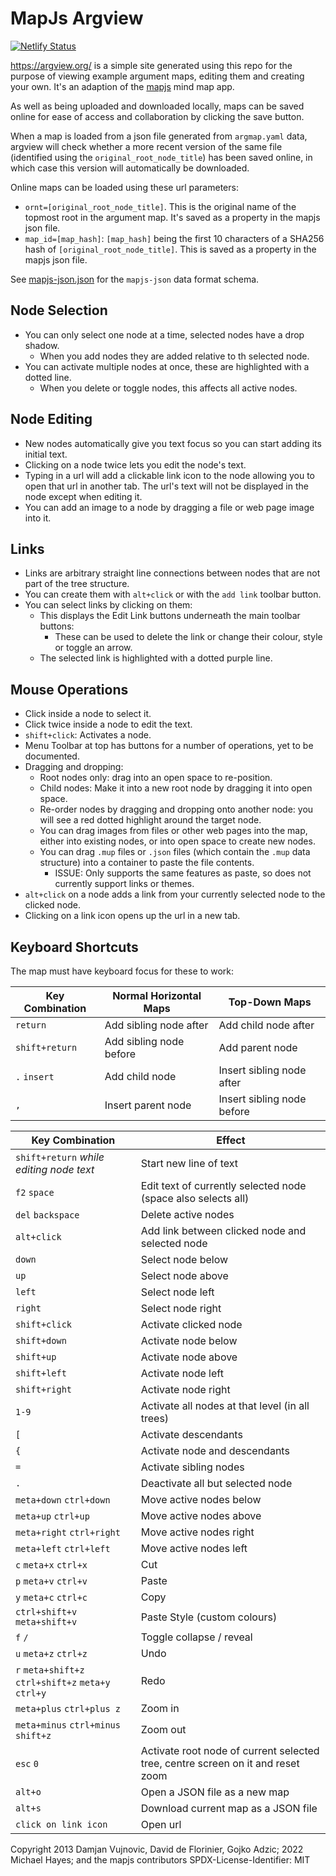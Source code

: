 # MapJs Argview

[![Netlify Status](https://api.netlify.com/api/v1/badges/0cc8f19e-a2a6-423b-a105-69b283851eac/deploy-status)](https://app.netlify.com/sites/argview/deploys)

<https://argview.org/> is a simple site generated using this repo for the purpose of viewing example argument maps, editing them and creating your own. It's an adaption of the [mapjs](https://github.com/mindmup/mapjs) mind map app.

As well as being uploaded and downloaded locally, maps can be saved online for ease of access and collaboration by clicking the save button.

When a map is loaded from a json file generated from `argmap.yaml` data, argview will check whether a more recent version of the same file (identified using the `original_root_node_title`) has been saved online, in which case this version will automatically be downloaded.

Online maps can be loaded using these url parameters:

- `ornt=[original_root_node_title]`. This is the original name of the topmost root in the argument map. It's saved as a property in the mapjs json file.
- `map_id=[map_hash]`: `[map_hash]` being the first 10 characters of a SHA256 hash of `[original_root_node_title]`. This is saved as a property in the mapjs json file.

See [mapjs-json.json](../public/schemas/mapjs-json.json) for the `mapjs-json` data format schema.

## Node Selection

- You can only select one node at a time, selected nodes have a drop shadow.
  - When you add nodes they are added relative to th selected node.
- You can activate multiple nodes at once, these are highlighted with a dotted line.
  - When you delete or toggle nodes, this affects all active nodes.

## Node Editing

- New nodes automatically give you text focus so you can start adding its initial text.
- Clicking on a node twice lets you edit the node's text.
- Typing in a url will add a clickable link icon to the node allowing you to open that url in another tab. The url's text will not be displayed in the node except when editing it.
- You can add an image to a node by dragging a file or web page image into it.

## Links

- Links are arbitrary straight line connections between nodes that are not part of the tree structure.
- You can create them with `alt+click` or with the `add link` toolbar button.
- You can select links by clicking on them:
  - This displays the Edit Link buttons underneath the main toolbar buttons:
    - These can be used to delete the link or change their colour, style or toggle an arrow.
  - The selected link is highlighted with a dotted purple line.

## Mouse Operations

- Click inside a node to select it.
- Click twice inside a node to edit the text.
- `shift+click`: Activates a node.
- Menu Toolbar at top has buttons for a number of operations, yet to be documented.
- Dragging and dropping:
  - Root nodes only: drag into an open space to re-position.
  - Child nodes: Make it into a new root node by dragging it into open space.
  - Re-order nodes by dragging and dropping onto another node: you will see a red dotted highlight around the target node.
  - You can drag images from files or other web pages into the map, either into existing nodes, or into open space to create new nodes.
  - You can drag `.mup` files or `.json` files (which contain the `.mup` data structure) into a container to paste the file contents.
    - ISSUE: Only supports the same features as paste, so does not currently support links or themes.
- `alt+click` on a node adds a link from your currently selected node to the clicked node.
- Clicking on a link icon opens up the url in a new tab.

## Keyboard Shortcuts

The map must have keyboard focus for these to work:

| Key Combination | Normal Horizontal Maps | Top-Down Maps |
|-----------------|----------------------------|---|
`return`  | Add sibling node after | Add child node after
`shift+return` | Add sibling node before | Add parent node
`.` `insert`  | Add child node | Insert sibling node after
`,` | Insert parent node | Insert sibling node before

| Key Combination | Effect |
|-----------------|---|
`shift+return` *while editing node text* | Start new line of text
`f2` `space` | Edit text of currently selected node (space also selects all)
`del` `backspace` | Delete active nodes
`alt+click` | Add link between clicked node and selected node
`down` | Select node below
`up` | Select node above
`left` | Select node left
`right` | Select node right
`shift+click` | Activate clicked node
`shift+down` | Activate node below
`shift+up` | Activate node above
`shift+left` | Activate node left
`shift+right` | Activate node right
`1-9` | Activate all nodes at that level (in all trees)
`[` | Activate descendants
`{` | Activate node and descendants
`=` | Activate sibling nodes
`.` | Deactivate all but selected node
`meta+down` `ctrl+down` | Move active nodes below
`meta+up` `ctrl+up`| Move active nodes above
`meta+right` `ctrl+right` | Move active nodes right
`meta+left` `ctrl+left` | Move active nodes left
`c` `meta+x` `ctrl+x` | Cut
`p` `meta+v` `ctrl+v` | Paste
`y` `meta+c` `ctrl+c` | Copy
`ctrl+shift+v` `meta+shift+v` | Paste Style (custom colours)
`f` `/` | Toggle collapse / reveal
`u` `meta+z` `ctrl+z` | Undo
`r` `meta+shift+z` `ctrl+shift+z` `meta+y` `ctrl+y` | Redo
`meta+plus` `ctrl+plus z` | Zoom in
`meta+minus` `ctrl+minus` `shift+z` | Zoom out
`esc` `0` | Activate root node of current selected tree, centre screen on it and reset zoom
`alt+o` | Open a JSON file as a new map
`alt+s` | Download current map as a JSON file
`click on link icon` | Open url

Copyright 2013 Damjan Vujnovic, David de Florinier, Gojko Adzic; 2022 Michael Hayes; and the mapjs contributors
SPDX-License-Identifier: MIT
